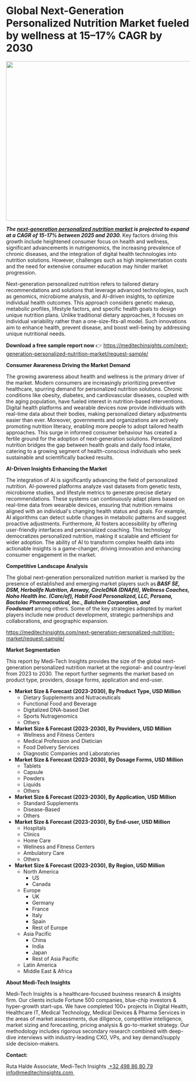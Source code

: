 <H1> Global Next-Generation Personalized Nutrition Market fueled by wellness at 15–17% CAGR by 2030 </H1>
<img class="alignnone size-full wp-image-1816" src="http://dailyinvestorhub.com/wp-content/uploads/2025/05/Personal_Nutri1.png" alt="" width="752" height="436" />

<strong><em>The </em></strong><a href="https://meditechinsights.com/next-generation-personalized-nutrition-market/"><strong><em>next-generation personalized nutrition market</em></strong></a><strong><em> is projected to expand at a CAGR of 15-17% between 2025 and 2030. </em></strong>Key factors driving this growth include heightened consumer focus on health and wellness, significant advancements in nutrigenomics, the increasing prevalence of chronic diseases, and the integration of digital health technologies into nutrition solutions. However, challenges such as high implementation costs and the need for extensive consumer education may hinder market progression.

Next-generation personalized nutrition refers to tailored dietary recommendations and solutions that leverage advanced technologies, such as genomics, microbiome analysis, and AI-driven insights, to optimize individual health outcomes. This approach considers genetic makeup, metabolic profiles, lifestyle factors, and specific health goals to design unique nutrition plans. Unlike traditional dietary approaches, it focuses on individual variability rather than a one-size-fits-all model. Such innovations aim to enhance health, prevent disease, and boost well-being by addressing unique nutritional needs.

<strong>Download a free sample report now</strong> 👉
<a href="https://meditechinsights.com/next-generation-personalized-nutrition-market/request-sample/">https://meditechinsights.com/next-generation-personalized-nutrition-market/request-sample/</a>

<strong>Consumer Awareness Driving the Market Demand</strong>

The growing awareness about health and wellness is the primary driver of the market. Modern consumers are increasingly prioritizing preventive healthcare, spurring demand for personalized nutrition solutions. Chronic conditions like obesity, diabetes, and cardiovascular diseases, coupled with the aging population, have fueled interest in nutrition-based interventions. Digital health platforms and wearable devices now provide individuals with real-time data about their bodies, making personalized dietary adjustments easier than ever. Moreover, governments and organizations are actively promoting nutrition literacy, enabling more people to adopt tailored health approaches. This surge in informed consumer behaviour has created a fertile ground for the adoption of next-generation solutions. Personalized nutrition bridges the gap between health goals and daily food intake, catering to a growing segment of health-conscious individuals who seek sustainable and scientifically backed results.

<strong>AI-Driven Insights Enhancing the Market</strong>

The integration of AI is significantly advancing the field of personalized nutrition. AI-powered platforms analyze vast datasets from genetic tests, microbiome studies, and lifestyle metrics to generate precise dietary recommendations. These systems can continuously adapt plans based on real-time data from wearable devices, ensuring that nutrition remains aligned with an individual's changing health status and goals. For example, AI algorithms can detect subtle changes in metabolic patterns and suggest proactive adjustments. Furthermore, AI fosters accessibility by offering user-friendly interfaces and personalized coaching. This technology democratizes personalized nutrition, making it scalable and efficient for wider adoption. The ability of AI to transform complex health data into actionable insights is a game-changer, driving innovation and enhancing consumer engagement in the market.

<strong>Competitive Landscape Analysis</strong>

The global next-generation personalized nutrition market is marked by the presence of established and emerging market players such as<strong><em> BASF SE, DSM, Herbalife Nutrition, Amway, CircleDNA (DNAfit), Wellness Coaches, Noho Health Inc. (Care/of), Habit Food Personalized, LLC, Persona, Bactolac Pharmaceutical, Inc., Balchem Corporation, and Foodsmart </em></strong>among others. Some of the key strategies adopted by market players include new product development, strategic partnerships and collaborations, and geographic expansion.

<strong>
</strong><a href="https://meditechinsights.com/next-generation-personalized-nutrition-market/request-sample/">https://meditechinsights.com/next-generation-personalized-nutrition-market/request-sample/</a>

<strong>Market Segmentation</strong>

This report by Medi-Tech Insights provides the size of the global next-generation personalized nutrition market at the regional- and country-level from 2023 to 2030. The report further segments the market based on product type, providers, dosage forms, application and end-user.
<ul>
 	<li><strong>Market Size &amp; Forecast (2023-2030), By Product Type, USD Million</strong>
<ul>
 	<li>Dietary Supplements and Nutraceuticals</li>
 	<li>Functional Food and Beverage</li>
 	<li>Digitalized DNA-based Diet</li>
 	<li>Sports Nutragenomics</li>
 	<li>Others</li>
</ul>
</li>
 	<li><strong>Market Size &amp; Forecast (2023-2030), By Providers, USD Million</strong>
<ul>
 	<li>Wellness and Fitness Centers</li>
 	<li>Medical Profession and Dietician</li>
 	<li>Food Delivery Services</li>
 	<li>Diagnostic Companies and Laboratories</li>
</ul>
</li>
 	<li><strong>Market Size &amp; Forecast (2023-2030), By Dosage Forms, USD Million</strong>
<ul>
 	<li>Tablets</li>
 	<li>Capsule</li>
 	<li>Powders</li>
 	<li>Liquids</li>
 	<li>Others</li>
</ul>
</li>
 	<li><strong>Market Size &amp; Forecast (2023-2030), By Application, USD Million</strong>
<ul>
 	<li>Standard Supplements</li>
 	<li>Disease-Based</li>
 	<li>Others</li>
</ul>
</li>
 	<li><strong>Market Size &amp; Forecast (2023-2030), By End-user, USD Million</strong>
<ul>
 	<li>Hospitals</li>
 	<li>Clinics</li>
 	<li>Home Care</li>
 	<li>Wellness and Fitness Centers</li>
 	<li>Ambulatory Care</li>
 	<li>Others</li>
</ul>
</li>
 	<li><strong>Market Size &amp; Forecast (2023-2030), By Region, USD Million</strong>
<ul>
 	<li>North America
<ul>
 	<li>US</li>
 	<li>Canada</li>
</ul>
</li>
 	<li>Europe
<ul>
 	<li>UK</li>
 	<li>Germany</li>
 	<li>France</li>
 	<li>Italy</li>
 	<li>Spain</li>
 	<li>Rest of Europe</li>
</ul>
</li>
 	<li>Asia Pacific
<ul>
 	<li>China</li>
 	<li>India</li>
 	<li>Japan</li>
 	<li>Rest of Asia Pacific</li>
</ul>
</li>
 	<li>Latin America</li>
 	<li>Middle East &amp; Africa</li>
</ul>
</li>
</ul>
<strong>About Medi-Tech Insights</strong>

Medi-Tech Insights is a healthcare-focused business research &amp; insights firm. Our clients include Fortune 500 companies, blue-chip investors &amp; hyper-growth start-ups. We have completed 100+ projects in Digital Health, Healthcare IT, Medical Technology, Medical Devices &amp; Pharma Services in the areas of market assessments, due diligence, competitive intelligence, market sizing and forecasting, pricing analysis &amp; go-to-market strategy. Our methodology includes rigorous secondary research combined with deep-dive interviews with industry-leading CXO, VPs, and key demand/supply side decision-makers.

<strong>Contact:</strong>

Ruta Halde
Associate, Medi-Tech Insights
<u> +32 498 86 80 79
</u><a href="mailto:info@meditechinsights.com">info@meditechinsights.com</a><u> </u>
